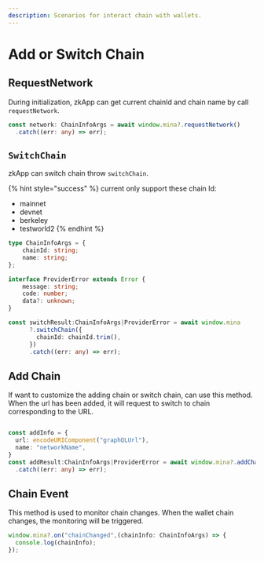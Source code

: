 ```yaml
---
description: Scenarios for interact chain with wallets.
---
```


# Add or Switch Chain

## RequestNetwork

During initialization, zkApp can get current chainId and chain name by call `requestNetwork`.

```typescript
const network: ChainInfoArgs = await window.mina?.requestNetwork()
  .catch((err: any) => err);
```

## `SwitchChain`

zkApp can switch chain throw `switchChain`.

{% hint style="success" %}
current only support these chain Id:

* mainnet
* devnet
* berkeley
* testworld2
{% endhint %}

```typescript
type ChainInfoArgs = {
    chainId: string;
    name: string;
};

interface ProviderError extends Error {
    message: string;
    code: number;
    data?: unknown;
}

const switchResult:ChainInfoArgs|ProviderError = await window.mina
      ?.switchChain({
        chainId: chainId.trim(),
      })
      .catch((err: any) => err);
```

## Add Chain

If want to customize the adding chain or switch chain, can use this method. When the url has been added, it will request to switch to chain corresponding to the URL.

```typescript

const addInfo = {
  url: encodeURIComponent("graphQLUrl"),
  name: "networkName",
}
const addResult:ChainInfoArgs|ProviderError = await window.mina?.addChain(addInfo)
  .catch((err: any) => err);
```

## Chain Event

This method is used to monitor chain changes. When the wallet chain changes, the monitoring will be triggered.

```typescript
window.mina?.on("chainChanged",(chainInfo: ChainInfoArgs) => {
  console.log(chainInfo);
});
```
